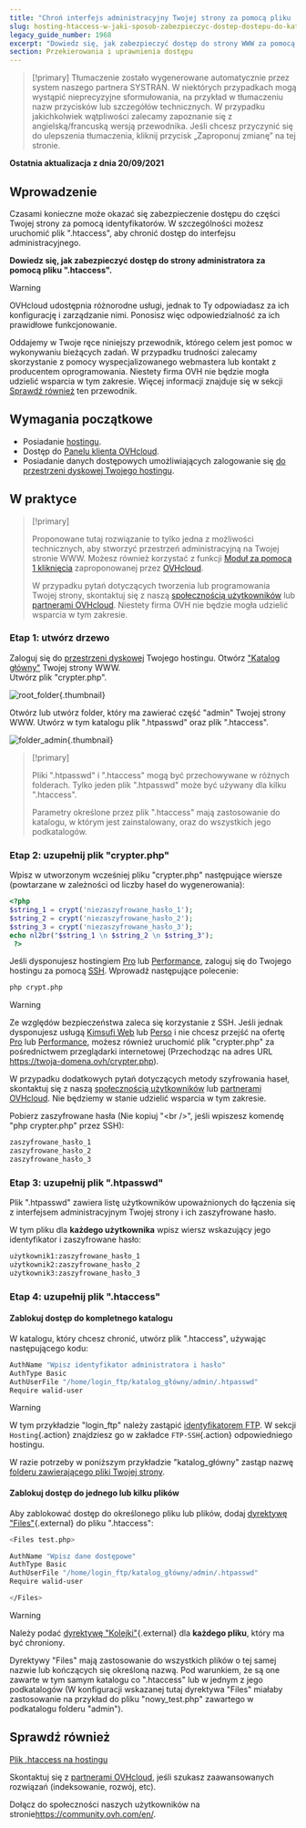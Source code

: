 ```yaml
---
title: "Chroń interfejs administracyjny Twojej strony za pomocą pliku .htaccess"
slug: hosting-htaccess-w-jaki-sposob-zabezpieczyc-dostep-dostepu-do-katalogu
legacy_guide_number: 1968
excerpt: "Dowiedz się, jak zabezpieczyć dostęp do strony WWW za pomocą pliku .htaccess"
section: Przekierowania i uprawnienia dostępu
---
```


> [!primary]
> Tłumaczenie zostało wygenerowane automatycznie przez system naszego partnera SYSTRAN. W niektórych przypadkach mogą wystąpić nieprecyzyjne sformułowania, na przykład w tłumaczeniu nazw przycisków lub szczegółów technicznych. W przypadku jakichkolwiek wątpliwości zalecamy zapoznanie się z angielską/francuską wersją przewodnika. Jeśli chcesz przyczynić się do ulepszenia tłumaczenia, kliknij przycisk „Zaproponuj zmianę” na tej stronie.
>

**Ostatnia aktualizacja z dnia 20/09/2021**

## Wprowadzenie

Czasami konieczne może okazać się zabezpieczenie dostępu do części Twojej strony za pomocą identyfikatorów. W szczególności możesz uruchomić plik ".htaccess", aby chronić dostęp do interfejsu administracyjnego.

**Dowiedz się, jak zabezpieczyć dostęp do strony administratora za pomocą pliku ".htaccess".**

> [!warning]
>
> OVHcloud udostępnia różnorodne usługi, jednak to Ty odpowiadasz za ich konfigurację i zarządzanie nimi. Ponosisz więc odpowiedzialność za ich prawidłowe funkcjonowanie.
>
> Oddajemy w Twoje ręce niniejszy przewodnik, którego celem jest pomoc w wykonywaniu bieżących zadań. W przypadku trudności zalecamy skorzystanie z pomocy wyspecjalizowanego webmastera lub kontakt z producentem oprogramowania. Niestety firma OVH nie będzie mogła udzielić wsparcia w tym zakresie. Więcej informacji znajduje się w sekcji [Sprawdź również](#gofurther) ten przewodnik.
>

## Wymagania początkowe

- Posiadanie [hostingu](https://www.ovh.pl/hosting/).
- Dostęp do [Panelu klienta OVHcloud](https://www.ovh.com/auth/?action=gotomanager&from=https://www.ovh.pl/&ovhSubsidiary=pl).
- Posiadanie danych dostępowych umożliwiających zalogowanie się [do przestrzeni dyskowej Twojego hostingu](../logowanie-przestrzen-dyskowa-ftp-hosting-web/).

## W praktyce

> [!primary]
>
> Proponowane tutaj rozwiązanie to tylko jedna z możliwości technicznych, aby stworzyć przestrzeń administracyjną na Twojej stronie WWW. Możesz również korzystać z funkcji [Moduł za pomocą 1 kliknięcia](../hosting_www_przewodniki_dotyczace_modulow_na_hostingu_www/) zaproponowanej przez [OVHcloud](https://www.ovhcloud.com/pl/).
>
> W przypadku pytań dotyczących tworzenia lub programowania Twojej strony, skontaktuj się z naszą [społecznością użytkowników](https://community.ovh.com/en/) lub [partnerami OVHcloud](https://partner.ovhcloud.com/pl/). Niestety firma OVH nie będzie mogła udzielić wsparcia w tym zakresie.
>

### Etap 1: utwórz drzewo

Zaloguj się do [przestrzeni dyskowej](../logowanie-przestrzen-dyskowa-ftp-hosting-web/) Twojego hostingu. Otwórz ["Katalog główny"](../konfiguracja-multisite-na-hostingu/#etap-21-dodaj-domene-zarejestrowana-w-ovhcloud) Twojej strony WWW.<br>
Utwórz plik "crypter.php".

![root_folder](images/root_folder.png){.thumbnail}

Otwórz lub utwórz folder, który ma zawierać część "admin" Twojej strony WWW. Utwórz w tym katalogu plik ".htpasswd" oraz plik ".htaccess".

![folder_admin](images/folder_admin.png){.thumbnail}

> [!primary]
>
> Pliki ".htpasswd" i ".htaccess" mogą być przechowywane w różnych folderach. Tylko jeden plik ".htpasswd" może być używany dla kilku ".htaccess".
>
> Parametry określone przez plik ".htaccess" mają zastosowanie do katalogu, w którym jest zainstalowany, oraz do wszystkich jego podkatalogów.
>

### Etap 2: uzupełnij plik "crypter.php"

Wpisz w utworzonym wcześniej pliku "crypter.php" następujące wiersze (powtarzane w zależności od liczby haseł do wygenerowania):

```php
<?php
$string_1 = crypt('niezaszyfrowane_hasło_1');
$string_2 = crypt('niezaszyfrowane_hasło_2');
$string_3 = crypt('niezaszyfrowane_hasło_3');
echo nl2br("$string_1 \n $string_2 \n $string_3");
 ?>
```

Jeśli dysponujesz hostingiem [Pro](https://www.ovh.pl/hosting/hosting-pro.xml) lub [Performance](https://www.ovh.pl/hosting/hosting-performance.xml), zaloguj się do Twojego hostingu za pomocą [SSH](../hosting_www_ssh_na_hostingu/). Wprowadź następujące polecenie:

```bash
php crypt.php
```

> [!warning]
>
> Ze względów bezpieczeństwa zaleca się korzystanie z SSH. Jeśli jednak dysponujesz usługą [Kimsufi Web](https://www.kimsufi.com/pl/) lub [Perso](https://www.ovh.pl/hosting/hosting-osobisty.xml) i nie chcesz przejść na ofertę [Pro](https://www.ovh.pl/hosting/hosting-pro.xml) lub [Performance](https://www.ovh.pl/hosting/hosting-performance.xml), możesz również uruchomić plik "crypter.php" za pośrednictwem przeglądarki internetowej (Przechodząc na adres URL https://twoja-domena.ovh/crypter.php).
>
> W przypadku dodatkowych pytań dotyczących metody szyfrowania haseł, skontaktuj się z naszą [społecznością użytkowników](https://community.ovh.com/en/) lub [partnerami OVHcloud](https://partner.ovhcloud.com/pl/). Nie będziemy w stanie udzielić wsparcia w tym zakresie.
>

Pobierz zaszyfrowane hasła (Nie kopiuj "&#60;br />", jeśli wpiszesz komendę "php crypter.php" przez SSH):

```bash
zaszyfrowane_hasło_1
zaszyfrowane_hasło_2
zaszyfrowane_hasło_3
```

### Etap 3: uzupełnij plik ".htpasswd"

Plik ".htpasswd" zawiera listę użytkowników upoważnionych do łączenia się z interfejsem administracyjnym Twojej strony i ich zaszyfrowane hasło.

W tym pliku dla **każdego użytkownika** wpisz wiersz wskazujący jego identyfikator i zaszyfrowane hasło:

```bash
użytkownik1:zaszyfrowane_hasło_1
użytkownik2:zaszyfrowane_hasło_2
użytkownik3:zaszyfrowane_hasło_3
```

### Etap 4: uzupełnij plik ".htaccess"

#### Zablokuj dostęp do kompletnego katalogu

W katalogu, który chcesz chronić, utwórz plik ".htaccess", używając następującego kodu:

```bash
AuthName "Wpisz identyfikator administratora i hasło"
AuthType Basic
AuthUserFile "/home/login_ftp/katalog_główny/admin/.htpasswd"
Require walid-user
```

> [!warning]
>
> W tym przykładzie "login_ftp" należy zastąpić [identyfikatorem FTP](../logowanie-przestrzen-dyskowa-ftp-hosting-web/#etap-1-pobranie-informacji-niezbednych-do-logowania). W sekcji `Hosting`{.action} znajdziesz go w zakładce `FTP-SSH`{.action} odpowiedniego hostingu.
>
> W razie potrzeby w poniższym przykładzie "katalog_główny" zastąp nazwę [folderu zawierającego pliki Twojej strony](../konfiguracja-multisite-na-hostingu/#etap-21-dodaj-domene-zarejestrowana-w-ovhcloud).
>

#### Zablokuj dostęp do jednego lub kilku plików

Aby zablokować dostęp do określonego pliku lub plików, dodaj [dyrektywę "Files"](https://httpd.apache.org/docs/2.4/en/mod/core.html#files){.external} do pliku ".htaccess":

```bash
<Files test.php>

AuthName "Wpisz dane dostępowe"
AuthType Basic
AuthUserFile "/home/login_ftp/katalog_główny/admin/.htpasswd"
Require walid-user

</Files>
```

> [!warning]
>
> Należy podać [dyrektywę "Kolejki"](https://httpd.apache.org/docs/2.4/fr/mod/core.html#files){.external} dla **każdego pliku**, który ma być chroniony.
>
> Dyrektywy "Files" mają zastosowanie do wszystkich plików o tej samej nazwie lub kończących się określoną nazwą. Pod warunkiem, że są one zawarte w tym samym katalogu co ".htaccess" lub w jednym z jego podkatalogów (W konfiguracji wskazanej tutaj dyrektywa "Files" miałaby zastosowanie na przykład do pliku "nowy_test.php" zawartego w podkatalogu folderu "admin").
>

## Sprawdź również <a name="gofurther"></a>

[Plik .htaccess na hostingu](../hosting_www_plik_htaccess/)

Skontaktuj się z [partnerami OVHcloud](https://partner.ovhcloud.com/pl/), jeśli szukasz zaawansowanych rozwiązań (indeksowanie, rozwój, etc).

Dołącz do społeczności naszych użytkowników na stronie<https://community.ovh.com/en/>.
